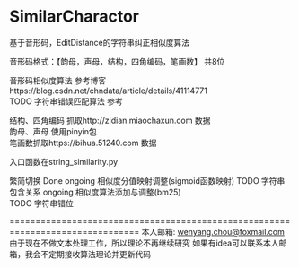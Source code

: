 # SimilarCharactor
基于音形码，EditDistance的字符串纠正相似度算法

音形码格式：【韵母，声母，结构，四角编码，笔画数】 共8位

音形码相似度算法 参考博客https://blog.csdn.net/chndata/article/details/41114771  
TODO 字符串错误匹配算法 参考

结构、四角编码 抓取http://zidian.miaochaxun.com 数据  
韵母、声母 使用pinyin包  
笔画数抓取https://bihua.51240.com 数据

入口函数在string_similarity.py

繁简切换 Done 
ongoing 相似度分值映射调整(sigmoid函数映射)
TODO 字符串包含关系 
ongoing 相似度算法添加与调整(bm25)  
TODO 字符串错位  

===============================================================================
本人邮箱: wenyang.chou@foxmail.com
由于现在不做文本处理工作，所以理论不再继续研究
如果有idea可以联系本人邮箱，我会不定期接收算法理论并更新代码
